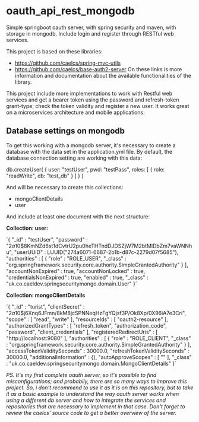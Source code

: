 # oauth_api_rest_mongodb

Simple springboot oauth server, with spring security and maven, with storage in mongodb. Include login and register through RESTful web services. 

This project is based on these libraries:
- https://github.com/caelcs/spring-mvc-utils
- https://github.com/caelcs/base-auth2-server
On these links is more information and documentation about the available functionalities of the library. 


This project include more implementations to work with Restful web services and get a bearer token using the password and refresh-token grant-type; check the token validity and register a new user. It works great on a microservices architecture and mobile applications.

## Database settings on mongodb
To get this working with a mongodb server, it's necessary to create a database with the data set in the application.yml file. By default, the database connection setting are working with this data: 

db.createUser(
  {
    user: "testUser",
    pwd: "testPass",
    roles: [ { role: "readWrite", db: "test_db" } ]
  }
)

And will be necessary to create this collections: 

- mongoClientDetails
- user

And include at least one document with the next structure: 

**Collection: user:**

´{
    "_id" : "testUser",
    "password" : "$2a$10$8KmNZd6st1dCvtrU2pu0heTHTndDJDSZjW7M2btMlDbZm7vaWNNhu",
    "userUUID" : LUUID("274a6071-6687-2b1b-d87c-2279d07f5685"),
    "authorities" : [ 
        {
            "role" : "ROLE_USER",
            "_class" : "org.springframework.security.core.authority.SimpleGrantedAuthority"
        }
    ],
    "accountNonExpired" : true,
    "accountNonLocked" : true,
    "credentialsNonExpired" : true,
    "enabled" : true,
    "_class" : "uk.co.caeldev.springsecuritymongo.domain.User"
}´

**Collection: mongoClientDetails**

´{
    "_id" : "turist",
    "clientSecret" : "$2a$10$j6Xnq6JFmn/8kM8jcSPNNeqHzFgYQjsf3P/Ok8Xp/0X96iA7e3Cri",
    "scope" : [
        "read",
        "write"
    ],
    "resourceIds" : [
        "oauth2-resource"
    ],
    "authorizedGrantTypes" : [
        "refresh_token",
        "authorization_code",
        "password",
        "client_credentials"
    ],
    "registeredRedirectUris" : [
        "http://localhost:9080"
    ],
    "authorities" : [
        {
            "role" : "ROLE_CLIENT",
            "_class" : "org.springframework.security.core.authority.SimpleGrantedAuthority"
        }
    ],
    "accessTokenValiditySeconds" : 30000.0,
    "refreshTokenValiditySeconds" : 30000.0,
    "additionalInformation" : {},
    "autoApproveScopes" : [
        ""
    ],
    "_class" : "uk.co.caeldev.springsecuritymongo.domain.MongoClientDetails"
}´

_PS. It's my first complete oauth server, so it's possible to find misconfigurations; and probabily, there are so many ways to improve this project. So, i don't recommend to use it as it is on this repository, but to take it as a basic example to understand the way oauth server works when using a different db server and how to integrate the services and repositories that are necessary to implement in that case. Don't forget to review the caelcs' source code to get a better overview of the server._
